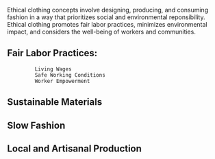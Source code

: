 Ethical clothing concepts involve designing, producing, and consuming fashion in a way that prioritizes social and environmental reponsibility.
Ethical clothing promotes fair labor practices, minimizes environmental impact, and considers the well-being of workers and communities.

## Fair Labor Practices:
             Living Wages
             Safe Working Conditions
             Worker Empowerment

## Sustainable Materials

## Slow Fashion

## Local and Artisanal Production
